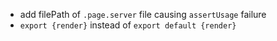 - add filePath of `.page.server` file causing `assertUsage` failure
- `export {render}` instead of `export default {render}`
